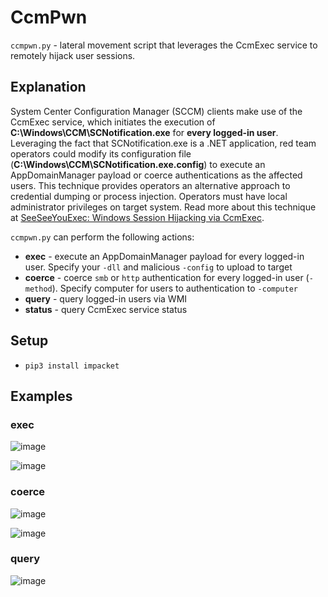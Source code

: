 # CcmPwn

`ccmpwn.py` - lateral movement script that leverages the CcmExec service to remotely hijack user sessions.

## Explanation

System Center Configuration Manager (SCCM) clients make use of the CcmExec service, which initiates the execution of **C:\Windows\CCM\SCNotification.exe** for **every logged-in user**. Leveraging the fact that SCNotification.exe is a .NET application, red team operators could modify its configuration file (**C:\Windows\CCM\SCNotification.exe.config**) to execute an AppDomainManager payload or coerce authentications as the affected users. This technique provides operators an alternative approach to credential dumping or process injection. Operators must have local administrator privileges on target system. Read more about this technique at [SeeSeeYouExec: Windows Session Hijacking via CcmExec].

`ccmpwn.py` can perform the following actions:
- **exec** - execute an AppDomainManager payload for every logged-in user. Specify your `-dll` and malicious `-config` to upload to target
- **coerce** - coerce `smb` or `http` authentication for every logged-in user (`-method`). Specify computer for users to authentication to `-computer`
- **query** - query logged-in users via WMI
- **status** - query CcmExec service status

## Setup
- `pip3 install impacket`

## Examples

### exec

![image](https://github.com/googlestaging/ccmpwn/assets/32691065/af6986e0-bddc-4dab-839c-1753f06cc6ba)

![image](https://github.com/googlestaging/ccmpwn/assets/32691065/e0c73bfe-24d1-4695-875d-6facd3085652)

### coerce

![image](https://github.com/googlestaging/ccmpwn/assets/32691065/bfe00b0e-c563-47b9-9623-2c3850eb6d2d)

![image](https://github.com/googlestaging/ccmpwn/assets/32691065/758b64ce-8ae3-4741-b9e2-16401f1f2910)

### query

![image](https://github.com/googlestaging/ccmpwn/assets/32691065/def8fb51-687a-41fe-942d-641f58f9ee99)


[SeeSeeYouExec: Windows Session Hijacking via CcmExec]: https://cloud.google.com/blog/topics/threat-intelligence/windows-session-hijacking-via-ccmexec


